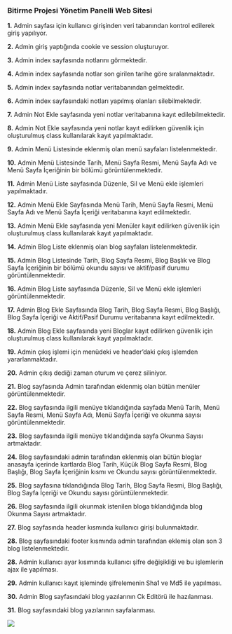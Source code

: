 ### Bitirme Projesi Yönetim Panelli Web Sitesi

**1.** Admin sayfası için kullanıcı girişinden veri tabanından kontrol edilerek giriş yapılıyor.

**2.** Admin giriş yaptığında cookie ve session oluşturuyor.

**3.** Admin index sayfasında notlarını görmektedir.

**4.** Admin index sayfasında notlar son girilen tarihe göre sıralanmaktadır.

**5.** Admin index sayfasında notlar veritabanından gelmektedir.

**6.** Admin index sayfasındaki notları yapılmış olanları silebilmektedir.

**7.** Admin Not Ekle sayfasında yeni notlar veritabanına kayıt edilebilmektedir.

**8.** Admin Not Ekle sayfasında yeni notlar kayıt edilirken güvenlik için oluşturulmuş class kullanılarak kayıt yapılmaktadır.

**9.** Admin Menü Listesinde eklenmiş olan menü sayfaları listelenmektedir.

**10.** Admin Menü Listesinde Tarih, Menü Sayfa Resmi, Menü Sayfa Adı ve Menü Sayfa İçeriğinin bir bölümü görüntülenmektedir.

**11.** Admin Menü Liste sayfasında Düzenle, Sil ve Menü ekle işlemleri yapılmaktadır.

**12.** Admin Menü Ekle Sayfasında Menü Tarih, Menü Sayfa Resmi, Menü Sayfa Adı ve Menü Sayfa İçeriği veritabanına kayıt edilmektedir.

**13.** Admin Menü Ekle sayfasında yeni Menüler kayıt edilirken güvenlik için oluşturulmuş class kullanılarak kayıt yapılmaktadır.

**14.** Admin Blog Liste eklenmiş olan blog sayfaları listelenmektedir.

**15.** Admin Blog Listesinde Tarih, Blog Sayfa Resmi, Blog Başlık ve Blog Sayfa İçeriğinin bir bölümü okundu sayısı ve aktif/pasif durumu görüntülenmektedir.

**16.** Admin Blog Liste sayfasında Düzenle, Sil ve Menü ekle işlemleri görüntülenmektedir.

**17.** Admin Blog Ekle Sayfasında Blog Tarih, Blog Sayfa Resmi, Blog Başlığı, Blog Sayfa İçeriği ve Aktif/Pasif Durumu veritabanına kayıt edilmektedir.

**18.** Admin Blog Ekle sayfasında yeni Bloglar kayıt edilirken güvenlik için oluşturulmuş class kullanılarak kayıt yapılmaktadır.

**19.** Admin çıkış işlemi için menüdeki ve header’daki çıkış işlemden yararlanmaktadır.

**20.** Admin çıkış dediği zaman oturum ve çerez siliniyor.

**21.** Blog sayfasında Admin tarafından eklenmiş olan bütün menüler görüntülenmektedir.

**22.** Blog sayfasında ilgili menüye tıklandığında sayfada Menü Tarih, Menü Sayfa Resmi, Menü Sayfa Adı, Menü Sayfa İçeriği ve okunma sayısı görüntülenmektedir.

**23.** Blog sayfasında ilgili menüye tıklandığında sayfa Okunma Sayısı artmaktadır.

**24.** Blog sayfasındaki admin tarafından eklenmiş olan bütün bloglar anasayfa içerinde kartlarda Blog Tarih, Küçük Blog Sayfa Resmi, Blog Başlığı, Blog Sayfa İçeriğinin kısmı ve Okundu sayısı görüntülenmektedir.

**25.** Blog sayfasına tıklandığında Blog Tarih, Blog Sayfa Resmi, Blog Başlığı, Blog Sayfa İçeriği ve Okundu sayısı görüntülenmektedir.

**26.** Blog sayfasında ilgili okunmak istenilen bloga tıklandığında blog Okunma Sayısı artmaktadır.

**27.** Blog sayfasında header kısmında kullanıcı girişi bulunmaktadır.

**28.** Blog sayfasındaki footer kısmında admin tarafından eklemiş olan son 3 blog listelenmektedir.

**28.** Admin kullanıcı ayar kısımında kullanıcı şifre değişikliği ve bu işlemlerin ajax ile yapılması.

**29.** Admin kullanıcı kayıt işleminde şifrelemenin Sha1 ve Md5 ile yapılması.

**30.** Admin Blog sayfasındaki blog yazılarının Ck Editörü ile hazılanması.

**31.** Blog sayfasındaki blog yazılarının sayfalanması.

<img src="/Bitirme_Projesi/images/Bitirme_Projesi.gif">
